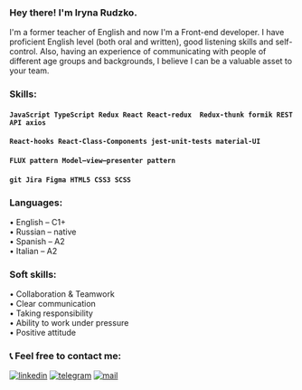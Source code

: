 ### Hey there! I'm Iryna Rudzko.

I'm a former teacher of English and now I'm a Front-end  developer. I have proficient English level (both oral and written), good listening skills and self-control.
Also, having an experience of communicating with people of different age groups and backgrounds, I believe I can be a valuable asset to your team.

### Skills: ###
#### `JavaScript TypeScript Redux React React-redux  Redux-thunk formik REST API axios`
#### `React-hooks React-Class-Components jest-unit-tests material-UI`
#### `FLUX pattern Model–view–presenter pattern`
#### `git Jira Figma HTML5 CSS3 SCSS`

### Languages: ###
 • English – C1+ <br>
 • Russian – native <br>
 • Spanish – A2 <br>
 • Italian – A2 <br>

### Soft skills: ###
 • Collaboration & Teamwork <br>
 • Clear communication <br>
 • Taking responsibility <br>
 • Ability to work under pressure <br>
 • Positive attitude <br>
 
 ### 📞 Feel free to contact me: ###
[<img alt="linkedin" src="https://img.shields.io/badge/LinkedIn-1572B6?style=for-the-badge&logo=linkedin&logoColor=white" />](https://www.linkedin.com/in/irinrudko/)
[<img src="https://img.shields.io/badge/Telegram-1572B6?style=for-the-badge&logo=telegram&logoColor=white" alt='telegram'/>](https://t.me/irinrudko)
[<img src='https://img.shields.io/badge/Gmail-1572B6?style=for-the-badge&logo=gmail&logoColor=white' alt='mail'/>](mailto:irinrudko@gmail.com)

